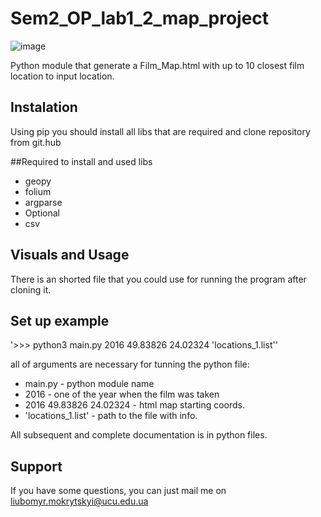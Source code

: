 # Sem2_OP_lab1_2_map_project

![image](https://user-images.githubusercontent.com/50233066/153674904-591183a7-1f3d-43cb-a02b-1f4dd9882f89.png)


Python module that generate a Film_Map.html with up to 10 closest film location to input location.

## Instalation

Using pip you should install all libs that are required and clone repository from git.hub

##Required to install and used libs

- geopy
- folium
- argparse
- Optional
- csv

## Visuals and Usage

There is an shorted file that you could use for running the program after cloning it.

## Set up example

'>>> python3 main.py 2016 49.83826 24.02324 'locations_1.list''

all of arguments are necessary for tunning the python file:
- main.py - python module name
- 2016 - one of the year when the film was taken
- 2016 49.83826 24.02324 - html map starting coords.
- 'locations_1.list' - path to the file with info.

All subsequent and complete documentation is in python files.


## Support

If you have some questions, you can just mail me on liubomyr.mokrytskyi@ucu.edu.ua
